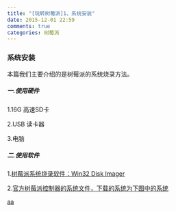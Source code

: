 ```yaml
---
title: "[玩转树莓派]1、系统安装"
date: 2015-12-01 22:59
comments: true
categories: 树莓派 
---
```

### 系统安装
本篇我们主要介绍的是树莓派的系统烧录方法。

##### 一.使用硬件
1.16G 高速SD卡

2.USB 读卡器

3.电脑
<!--more-->
##### 二.使用软件
1.[树莓派系统烧录软件：Win32 Disk Imager](http://sourceforge.net/projects/win32diskimager/)

2.[官方树莓派控制器的系统文件，下载的系统为下图中的系统](https://www.raspberrypi.org/downloads/raspbian/)

[aa]()
